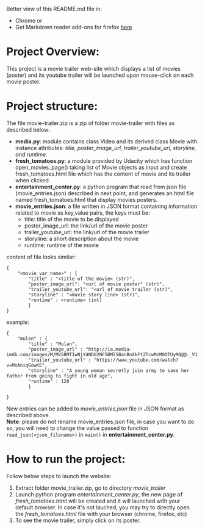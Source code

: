 Better view of this README.md file in:
- Chrome or
- Get Markdown reader add-ons for firefox [here](https://addons.mozilla.org/en-US/firefox/addon/markdown-viewer/)

# Project Overview:
This project is a movie trailer web-site which displays a list of movies (poster) and its youtube trailer will be launched upon mouse-click on each movie poster.

# Project structure:
The file movie-trailer.zip is a zip of folder movie-trailer with files as described below:
* **media.py**: module contains class Video and its derived class Movie with instance attributes: *title, poster_image_url, trailer_youtube_url, storyline, and runtime*.
* **fresh_tomatoes.py**: a module provided by Udacity which has function open_movies_page() taking list of Movie objects as input and create fresh_tomatoes.html file which has the content of movie and its trailer when clicked. 
* **entertainment_center.py**: a python program that read from json file (movie_entries.json) described in next point, and generates an html file named fresh_tomatoes.html that display movies posters.
* **movie_entries.json**: a file written in JSON format containing information related to movie as key,value pairs, the keys must be:
  * title: title of the movie to be displayed
  * poster_image_url: the link/url of the movie poster
  * trailer_youtube_url: the link/url of the movie trailer 
  * storyline: a short description about the movie 
  * runtime: runtime of the movie

content of file looks similar:  
```
{
    "<movie_var_name>" : {
        "title" : "<title of the movie> (str)",
        "poster_image_url": "<url of movie poster" (str)", 
        "trailer_youtube_url": "<url of movie trailer (str)",
        "storyline" : "<movie story line> (str)",
        "runtime" : <runtime> (int)
        }
}
```
example:
```
{
    "mulan" : {
    	"title" : "Mulan",
        "poster_image_url" : "http://ia.media-imdb.com/images/M/MV5BMTIwNjY4NDU2NF5BMl5BanBnXkFtZTcwMzM0OTUyMQ@@._V1_UY268_CR2,0,182,268_AL_.jpg",
        "trailer_youtube_url" : "https://www.youtube.com/watch?v=MsAniqGowKE",
        "storyline" : "A young woman secretly join army to save her father from going to fight in old age",
        "runtime" : 120
        } 

}
```
New entries can be added to *movie_entries.json* file in JSON format as described above.  
**Note**: please do not rename movie_entries.json file, in case you want to do so, you will need to change the value passed to function ```read_json(<json_filename>)``` in ```main()``` in **entertainment_center.py**. 

# How to run the project:
Follow below steps to launch the website:
 
1. Extract folder movie_trailer.zip, go to directory *movie_trailer*
2. Launch python program *entertainment_center.py*, the new page of *fresh_tomatoes.html* will be created and it will launched with your default browser. In case it's not lauched, you may try to directly open the *fresh_tomatoes.html* file with your browser (chrome, firefox, etc) 
3. To see the movie trailer, simply click on its poster.

